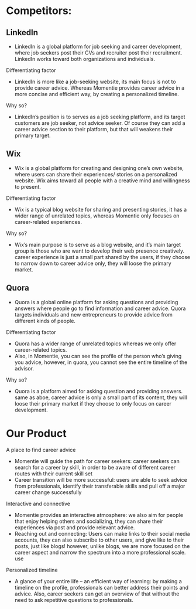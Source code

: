 # Competitors:

## LinkedIn

 - LinkedIn is a global platform for job seeking and career development, where job seekers post their CVs and recruiter post their recruitment. LinkedIn works toward both organizations and individuals.

Differentiating factor

 - LinkedIn is more like a job-seeking website, its main focus is not to provide career advice. Whereas Momentie provides career advice in a more concise and efficient way, by creating a personalized timeline. 

Why so?

 - LinkedIn’s position is to serves as a job seeking platform, and its target customers are job seeker, not advice seeker. Of course they can add a career advice section to their platform, but that will weakens their primary target.


## Wix

 - Wix is a global platform for creating and designing one’s own website, where users can share their experiences/ stories on a personalized website. Wix aims toward all people with a creative mind and willingness to present.

Differentiating factor

 - Wix is a typical blog website for sharing and presenting stories, it has a wider range of unrelated topics, whereas Momentie only focuses on career-related experiences.

Why so?

 - Wix’s main purpose is to serve as a blog website, and it’s main target group is those who are want to develop their web presence creatively. career experience is just a small part shared by the users, if they choose to narrow down to career advice only, they will loose the primary market.


## Quora

- Quora is a global online platform for asking questions and providing answers where people go to find information and career advice. Quora targets individuals and new entrepreneurs to provide advice from different kinds of people.

Differentiating factor

 - Quora has a wider range of unrelated topics whereas we only offer career-related topics.
 - Also, in Momentie, you can see the profile of the person who’s giving you advice, however, in quora, you cannot see the entire timeline of the advisor. 

Why so?

 - Quora is a platform aimed for asking question and providing answers. same as aboe, career advice is only a small part of its content, they will loose their primary market if they choose to only focus on career development. 


# Our Product 

A place to find career advice

 - Momentie will guide the path for career seekers: career seekers can search for a career by skill, in order to be aware of different career routes with their current skill set
 - Career transition will be more successful: users are able to seek advice from professionals, identify their transferable skills and pull off a major career change successfully 

Interactive and connective

 - Momentie provides an interactive atmosphere: we also aim for people that enjoy helping others and socializing, they can share their experiences via post and provide relevant advice.
 - Reaching out and connecting: Users can make links to their social media accounts, they can also subscribe to other users, and give like to their posts, just like blogs! however, unlike blogs, we are more focused on the career aspect and narrow the spectrum into a more professional scale. use

Personalized timeline

 - A glance of your entire life – an efficient way of learning: by making a timeline on the profile, professionals can better address their points and advice. Also, career seekers can get an overview of that without the need to ask repetitive questions to professionals. 
